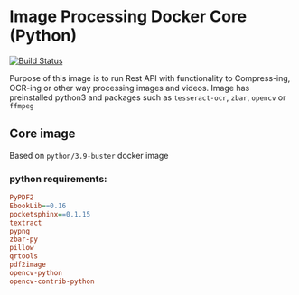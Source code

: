 # Image Processing Docker Core (Python)

[![Build Status](https://jenkins.epicfail.dev/buildStatus/icon?job=Docker+-+Python+Image+Processing+Core)](https://jenkins.epicfail.dev/job/Docker%20-%20Python%20Image%20Processing%20Core/)

Purpose of this image is to run Rest API with functionality to Compress-ing, OCR-ing or other way processing images and videos.
Image has preinstalled python3 and packages such as `tesseract-ocr`, `zbar`, `opencv` or `ffmpeg`

## Core image
Based on `python/3.9-buster` docker image

### python requirements:
```ini
PyPDF2
EbookLib==0.16
pocketsphinx==0.1.15
textract
pypng
zbar-py
pillow
qrtools
pdf2image
opencv-python
opencv-contrib-python
```
